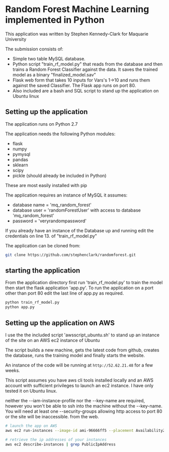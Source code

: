 # Random Forest Machine Learning implemented in Python

This application was written by Stephen Kennedy-Clark for Maquarie University

The submission consists of:

* Simple two table MySQL database.
* Python script "train_rf_model.py" that reads from the database and then trains a Random Forest Classifier against the data. It saves the trained model as a binary "finalized_model.sav"
* Flask web form that takes 10 inputs for Vars's 1->10 and runs them against the saved
Classifier. The Flask app runs on port 80.
* Also included are a bash and SQL script to stand up the application on Ubuntu linux

## Setting up the application

The application runs on Python 2.7

The application needs the following Python modules:

* flask
* numpy
* pymysql
* pandas
* sklearn
* scipy
* pickle (should already be included in Python)

These are most easily installed with pip

The application requires an instance of MySQL
it assumes:

* database name = 'mq_random_forest'
* database user = 'randomForestUser' with access to database 'mq_random_forest'
* password =  'veryrandompassword'

If you already have an instance of the Database up and running edit the credentials on
line 13. of "train_rf_model.py"

The application can be cloned from:

```bash
git clone https://github.com/stephenclark/randomforest.git
```

## starting the application

From the application directory first run 'train_rf_model.py' to train the model
then start the flask application 'app.py'. To run the application on a port other
than port 80 edit the last line of app.py as required.

```bash
python train_rf_model.py
python app.py
```

## Setting up the application on AWS

I use the the included script 'awsscript_ubuntu.sh' to stand up an instance of the site on
an AWS ec2 instance of Ubuntu

The script builds a new machine, gets the latest code from github, creates the database, runs the
training model and finally starts the website.

An instance of the code will be running at ```http://52.62.21.48``` for a few weeks.

This script assumes you have aws cli tools installed locally and an AWS account with sufficient privileges to launch an ec2 instance. I have only tested it on Ubuntu linux.

neither the --iam-instance-profile nor the --key-name are required, however you won't be able to ssh into the machine without the --key-name. You will need at least one --security-groups allowing http access to port 80 or the site will be inaccessible. from the web.

```bash
# launch the app on AWS
aws ec2 run-instances --image-id ami-96666ff5 --placement AvailabilityZone=ap-southeast-2a --count 1 --instance-type t2.micro --key-name YourEC2KeyName --user-data file:///path_to_script_/awsscript_ubuntu.sh --security-groups Web-DMZ  --iam-instance-profile Name=S3-Admin-Access

# retrieve the ip addresses of your instances
aws ec2 describe-instances | grep PublicIpAddress
```
